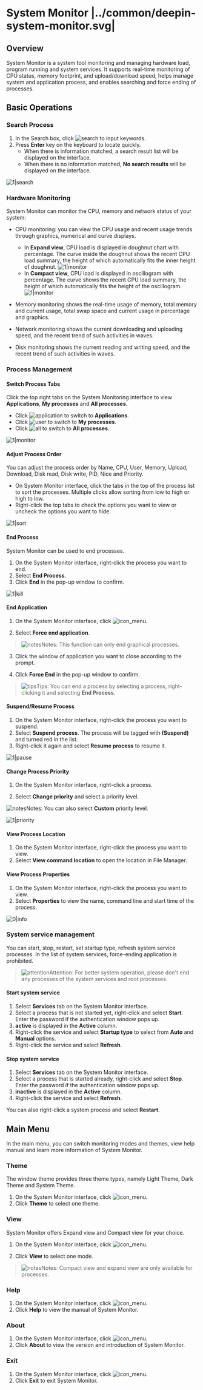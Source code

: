 # System Monitor |../common/deepin-system-monitor.svg|

## Overview

System Monitor is a system tool monitoring and managing hardware load, program running and system services. It supports real-time monitoring of CPU status, memory footprint, and upload/download speed, helps manage system and application process, and enables searching and force ending of processes.


## Basic Operations

### Search Process

1. In the Search box, click ![search](icon/search.svg) to input keywords. 
2. Press **Enter** key on the keyboard to locate quickly. 
   - When there is information matched, a search result list will be displayed on the interface.
   - When there is no information matched, **No search results** will be displayed on the interface.

![1|search](jpg/search.png)



### Hardware Monitoring

System Monitor can monitor the CPU, memory and network status of your system:

- CPU monitoring: you can view the CPU usage and recent usage trends through graphics, numerical and curve displays.

  - In **Expand view**, CPU load is displayed in doughnut chart with percentage. The curve inside the doughnut shows the recent CPU load summary, the height of which automatically fits the inner height of doughnut. 
  ![1|monitor](jpg/expand.png)
  - In **Compact view**, CPU load is displayed in oscillogram with percentage. The curve shows the recent CPU load summary, the height of which automatically fits the height of the oscillogram. 
  ![1|monitor](jpg/compact.png)
- Memory monitoring shows the real-time usage of memory, total memory and current usage, total swap space and current usage in percentage and graphics.
- Network monitoring shows the current downloading and uploading speed, and the recent trend of such activities in waves.
- Disk monitoring shows the current reading and writing speed, and the recent trend of such activities in waves.


### Process Management

#### Switch Process Tabs

Click the top right tabs on the System Monitoring interface to view **Applications**, **My processes** and **All processes**.

- Click ![application](jpg/app-process.png) to switch to **Applications**. 
- Click ![user](jpg/my-process.png) to switch to **My processes**. 
- Click ![all](jpg/all-process.png) to switch to **All processes**.

![1|monitor](jpg/tab-switch.png)

#### Adjust Process Order

You can adjust the process order by Name, CPU, User, Memory, Upload, Download, Disk read, Disk write, PID, Nice and Priority.

- On System Monitor interface, click the tabs in the top of the process list to sort the processes. Multiple clicks allow sorting from low to high or high to low.
- Right-click the top tabs to check the options you want to view or uncheck the options you want to hide.

![1|sort](jpg/sort.png)


#### End Process

System Monitor can be used to end processes.

1. On the System Monitor interface, right-click the process you want to end.
2. Select **End Process**.
3. Click **End** in the pop-up window to confirm.

![1|kill](jpg/kill.png)

#### End Application

1. On the System Monitor interface, click ![icon_menu](icon/icon_menu.svg).

2. Select **Force end application**.
> ![notes](icon/notes.svg)Notes: This function can only end graphical processes.

3. Click the window of application you want to close according to the prompt.

4. Click **Force End** in the pop-up window to confirm.

> ![tips](icon/tips.svg)Tips: You can end a process by selecting a process, right-clicking it and selecting **End Process**. 


#### Suspend/Resume Process

1. On the System Monitor interface, right-click the process you want to suspend.
2. Select **Suspend process**. The process will be tagged with **(Suspend)** and turned red in the list. 
3. Right-click it again and select **Resume process** to resume it.

![1|pause](jpg/pause.png)


#### Change Process Priority 

1. On the System Monitor interface, right-click a process.

2. Select **Change priority** and select a priority level.

![notes](icon/notes.svg)Notes: You can also select **Custom** priority level.

![1|priority](jpg/priority.png)


#### View Process Location

1. On the System Monitor interface, right-click the process you want to view.
2. Select **View command location** to open the location in File Manager. 

#### View Process Properties

1. On the System Monitor interface, right-click the process you want to view.
2. Select **Properties** to view the name, command line and start time of the process.

![0|info](jpg/info.png)

### System service management

You can start, stop, restart, set startup type, refresh system service processes.
In the list of system services, force-ending application is prohibited.

>![attention](icon/attention.svg)Attention: For better system operation, please don't end any processes of the system services and root processes.

#### Start system service
1. Select **Services** tab on the System Monitor interface.
2. Select a process that is not started yet, right-click and select **Start**. Enter the password if the authentication window pops up.
3. **active** is displayed in the **Active** column.
4. Right-click the service and select **Startup type** to select from **Auto** and **Manual** options.
5. Right-click the service and select **Refresh**.

#### Stop system service

1. Select **Services** tab on the System Monitor interface.
2. Select a process that is started already, right-click and select **Stop**. Enter the password if the authentication window pops up.
3. **inactive** is displayed in the **Active** column.
4. Right-click the service and select **Refresh**.

You can also right-click a system process and select **Restart**. 

## Main Menu

In the main menu, you can switch monitoring modes and themes, view help manual and learn more information of System Monitor.

### Theme

The window theme provides three theme types, namely Light Theme, Dark Theme and System Theme.

1. On the System Monitor interface, click ![icon_menu](icon/icon_menu.svg).
2. Click **Theme** to select one theme.

### View

System Monitor offers Expand view and Compact view for your choice.

1. On the System Monitor interface, click ![icon_menu](icon/icon_menu.svg).

2. Click **View** to select one mode.

> ![notes](icon/notes.svg)Notes: Compact view and expand view are only available for processes. 


### Help

1. On the System Monitor interface, click ![icon_menu](icon/icon_menu.svg).
2. Click **Help** to view the manual of System Monitor.

### About

1.  On the System Monitor interface, click ![icon_menu](icon/icon_menu.svg).
2.  Click **About** to view the version and introduction of System Monitor.

### Exit

1. On the System Monitor interface, click ![icon_menu](icon/icon_menu.svg).
2. Click **Exit** to exit System Monitor.
